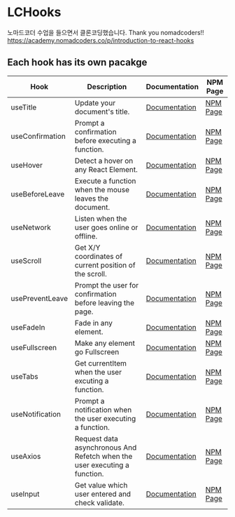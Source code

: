 # LCHooks

노마드코더 수업을 들으면서 클론코딩했습니다.
Thank you nomadcoders!!
https://academy.nomadcoders.co/p/introduction-to-react-hooks

## Each hook has its own pacakge

| Hook            | Description                                               | Documentation                                                                     | NPM Page                                                           |
| --------------- | --------------------------------------------------------- | --------------------------------------------------------------------------------- | ------------------------------------------------------------------ |
| useTitle        | Update your document's title.                             | [Documentation](https://github.com/Nnagman/looks/tree/master/useTitle)            | [NPM Page](https://www.npmjs.com/package/@lchooks/use-title)         |
| useConfirmation | Prompt a confirmation before executing a function.        | [Documentation](https://github.com/Nnagman/looks/tree/master/useConfirm)          | [NPM Page](https://www.npmjs.com/package/@lchooks/use-confirm)       |
| useHover        | Detect a hover on any React Element.                      | [Documentation](https://github.com/Nnagman/looks/tree/master/useHover)            | [NPM Page](https://www.npmjs.com/package/@lchooks/use-hover)         |
| useBeforeLeave  | Execute a function when the mouse leaves the document.    | [Documentation](https://github.com/Nnagman/looks/tree/master/useBeforeLeave)      | [NPM Page](https://www.npmjs.com/package/@lchooks/use-before-leave)  |
| useNetwork      | Listen when the user goes online or offline.              | [Documentation](https://github.com/Nnagman/looks/tree/master/useNetwork)          | [NPM Page](https://www.npmjs.com/package/@lchooks/use-network)       |
| useScroll       | Get X/Y coordinates of current position of the scroll.    | [Documentation](https://github.com/Nnagman/looks/tree/master/useScroll)           | [NPM Page](https://www.npmjs.com/package/@lchooks/use-scroll)        |
| usePreventLeave | Prompt the user for confirmation before leaving the page. | [Documentation](https://github.com/Nnagman/looks/tree/master/usePreventLeave)     | [NPM Page](https://www.npmjs.com/package/@lchooks/use-prevent-leave) |
| useFadeIn       | Fade in any element.                                      | [Documentation](https://github.com/Nnagman/looks/tree/master/useFadeIn)           | [NPM Page](https://www.npmjs.com/package/@lchooks/use-fade-in)       |
| useFullscreen   | Make any element go Fullscreen                            | [Documentation](https://github.com/Nnagman/looks/tree/master/useFullScreen)       | [NPM Page](https://www.npmjs.com/package/@lchooks/use-fullscreen)    |
| useTabs   | Get currentItem when the user excuting a function. | [Documentation](https://github.com/Nnagman/looks/tree/master/useTabs)       | [NPM Page](https://www.npmjs.com/package/@lchooks/use-tabs)    |
| useNotification   | Prompt a notification when the user executing a function. | [Documentation](https://github.com/Nnagman/looks/tree/master/useNotification)       | [NPM Page](https://www.npmjs.com/package/@lchooks/use-notification)    |
| useAxios   | Request data asynchronous And Refetch when the user executing a function.  | [Documentation](https://github.com/Nnagman/looks/tree/master/useAxios)       | [NPM Page](https://www.npmjs.com/package/@lchooks/use-axios)    |
| useInput   | Get value which user entered and check validate.  | [Documentation](https://github.com/Nnagman/looks/tree/master/useInput)       | [NPM Page](https://www.npmjs.com/package/@lchooks/use-input)    |
